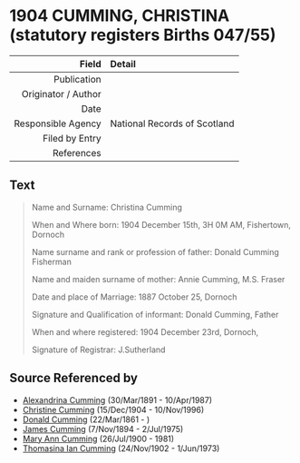 ﻿---
layout: page
permalink: /sources/s54224404
---

# 1904 CUMMING, CHRISTINA (statutory registers Births 047/55)

Field | Detail
---:|:---
Publication | 
Originator / Author | 
Date | 
Responsible Agency | National Records of Scotland
Filed by Entry | 
References | 

## Text

> Name and Surname: Christina Cumming
>
> When and Where born: 1904 December 15th, 3H 0M AM, Fishertown, Dornoch
>
> Name surname and rank or profession of father: Donald Cumming Fisherman
>
> Name and maiden surname of mother: Annie Cumming, M.S. Fraser
>
> Date and place of Marriage: 1887 October 25, Dornoch
>
> Signature and Qualification of informant: Donald Cumming, Father
>
> When and where registered: 1904 December 23rd, Dornoch, 
>
> Signature of Registrar: J.Sutherland
>

## Source Referenced by

* [Alexandrina Cumming](../people/@i57186713@-alexandrina-cumming-b1891-3-30-d1987-4-10.md) (30/Mar/1891 - 10/Apr/1987)
* [Christine Cumming](../people/@i24328630@-christine-cumming-b1904-12-15-d1996-11-10.md) (15/Dec/1904 - 10/Nov/1996)
* [Donald Cumming](../people/@i20465544@-donald-cumming-b1861-3-22-d.md) (22/Mar/1861 - )
* [James Cumming](../people/@i492889@-james-cumming-b1894-11-7-d1975-7-2.md) (7/Nov/1894 - 2/Jul/1975)
* [Mary Ann Cumming](../people/@i48241984@-mary-ann-cumming-b1900-7-26-d1981.md) (26/Jul/1900 - 1981)
* [Thomasina Ian Cumming](../people/@i92241152@-thomasina-ian-cumming-b1902-11-24-d1973-6-1.md) (24/Nov/1902 - 1/Jun/1973)
